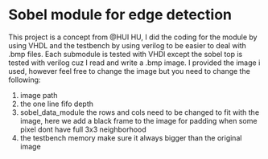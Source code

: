 # Sobel module for edge detection

This project is a concept from @HUI HU, I did the coding for the module by using VHDL and the testbench by using verilog to be easier to deal with .bmp files.
Each submodule is tested with VHDl except the sobel top is tested with verilog cuz I read and write a .bmp image.
I provided the image i used, however feel free to change the image but you need to change the following:
1. image path
2. the one line fifo depth
3. sobel_data_module the rows and cols need to be changed to fit with the image, here we add a black frame to the image for padding when some pixel dont have full 3x3 neighborhood 
4. the testbench memory make sure it always bigger than the original image 



